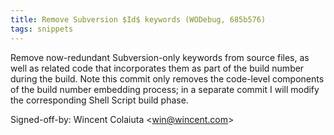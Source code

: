```yaml
---
title: Remove Subversion $Id$ keywords (WODebug, 685b576)
tags: snippets
---
```


Remove now-redundant Subversion-only keywords from source files, as well as related code that incorporates them as part of the build number during the build. Note this commit only removes the code-level components of the build number embedding process; in a separate commit I will modify the corresponding Shell Script build phase.

Signed-off-by: Wincent Colaiuta &lt;win@wincent.com&gt;
